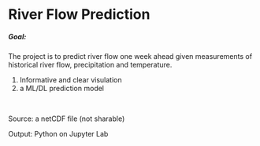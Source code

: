    River Flow Prediction   
=========================== 

##### Goal:      
The project is to predict river flow one week ahead given measurements of historical river flow, precipitation and temperature.    

1. Informative and clear visulation    
2. a ML/DL prediction model     
   
<br/>       

Source: a netCDF file (not sharable)        

Output: Python on Jupyter Lab        
   
